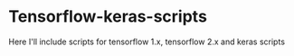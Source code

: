 # Tensorflow-keras-scripts
Here I'll include scripts for tensorflow 1.x, tensorflow 2.x and keras scripts
